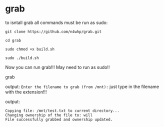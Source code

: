 # grab


to isntall grab all commands must be run as sudo: 

```git clone https://github.com/n4whp/grab.git ```

```cd grab```

```sudo chmod +x build.sh```

```sudo ./build.sh```

Now you can run grab!!! May need to run as sudo!! 

grab 

output: ```Enter the filename to grab (from /mnt):``` just type in the filename with the extension!!! 

output: 

```
Copying file: /mnt/test.txt to current directory...
Changing ownership of the file to: will
File successfully grabbed and ownership updated.
```

